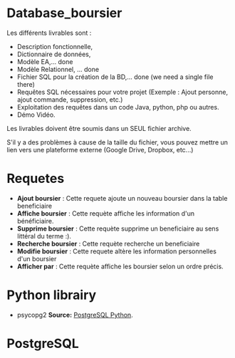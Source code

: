 # Database_boursier
Les différents livrables sont :
- Description fonctionnelle,
- Dictionnaire de données,
- Modèle EA,... done
- Modèle Relationnel, ... done
- Fichier SQL pour la création de la BD,... done (we need a single file there)
- Requêtes SQL nécessaires pour votre projet (Exemple : Ajout personne, ajout commande, suppression, etc.)
- Exploitation des requêtes dans un code Java, python, php ou autres.
- Démo Vidéo. 

Les livrables doivent être soumis dans un SEUL fichier archive. 

S'il y a des problèmes à cause de la taille du fichier, vous pouvez mettre un lien vers une plateforme externe (Google Drive, Dropbox, etc...)

# Requetes
- **Ajout boursier** : Cette requete ajoute un nouveau boursier dans la table beneficiaire
- **Affiche boursier** : Cette requète affiche les information d'un bénéficiaire.
- **Supprime boursier** : Cette requète supprime un beneficiaire au sens littéral du terme :).
- **Recherche boursier** : Cette requète recherche un beneficiaire
- **Modifie boursier** : Cette requete altère les information personnelles d'un boursier
- **Afficher par** : Cette requète affiche les boursier selon un ordre précis.

# Python librairy
- psycopg2
**Source:** [PostgreSQL Python](https://www.postgresqltutorial.com/postgresql-python/).

# PostgreSQL
